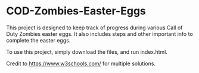 # COD-Zombies-Easter-Eggs

This project is designed to keep track of progress during various Call of Duty Zombies easter eggs. It also includes steps and other important info to complete the easter eggs.

To use this project, simply download the files, and run index.html. 

Credit to https://www.w3schools.com/ for multiple solutions.
